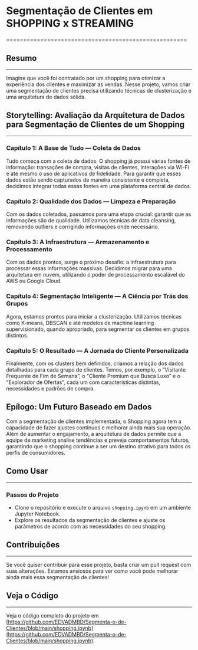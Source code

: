# Segmentação de Clientes em SHOPPING x STREAMING
=====================================================

## Resumo
--------

Imagine que você foi contratado por um shopping para otimizar a experiência dos clientes e maximizar as vendas. Nesse projeto, vamos criar uma segmentação de clientes precisa utilizando técnicas de clusterização e uma arquitetura de dados sólida.

## Storytelling: Avaliação da Arquitetura de Dados para Segmentação de Clientes de um Shopping
-----------------------------------------------------------------------------------------

### Capítulo 1: A Base de Tudo — Coleta de Dados

Tudo começa com a coleta de dados. O shopping já possui várias fontes de informação: transações de compra, visitas de clientes, interações via Wi-Fi e até mesmo o uso de aplicativos de fidelidade. Para garantir que esses dados estão sendo capturados de maneira consistente e completa, decidimos integrar todas essas fontes em uma plataforma central de dados.

### Capítulo 2: Qualidade dos Dados — Limpeza e Preparação

Com os dados coletados, passamos para uma etapa crucial: garantir que as informações são de qualidade. Utilizamos técnicas de data cleansing, removendo outliers e corrigindo informações onde necessário.

### Capítulo 3: A Infraestrutura — Armazenamento e Processamento

Com os dados prontos, surge o próximo desafio: a infraestrutura para processar essas informações massivas. Decidimos migrar para uma arquitetura em nuvem, utilizando o poder de processamento escalável do AWS ou Google Cloud.

### Capítulo 4: Segmentação Inteligente — A Ciência por Trás dos Grupos

Agora, estamos prontos para iniciar a clusterização. Utilizamos técnicas como K-means, DBSCAN e até modelos de machine learning supervisionado, quando apropriado, para segmentar os clientes em grupos distintos.

### Capítulo 5: O Resultado — A Jornada do Cliente Personalizada

Finalmente, com os clusters bem definidos, criamos a relação dos dados detalhadas para cada grupo de clientes. Temos, por exemplo, o “Visitante Frequente de Fim de Semana”, o “Cliente Premium que Busca Luxo” e o “Explorador de Ofertas”, cada um com características distintas, necessidades e padrões de compra.

## Epílogo: Um Futuro Baseado em Dados

Com a segmentação de clientes implementada, o Shopping agora tem a capacidade de fazer ajustes contínuos e melhorar ainda mais sua operação. Além de aumentar o engajamento, a arquitetura de dados permite que a equipe de marketing analise tendências e preveja comportamentos futuros, garantindo que o shopping continue a ser um destino atrativo para todos os perfis de consumidores.

## Como Usar
-------------

### Passos do Projeto

* Clone o repositório e execute o arquivo `shopping.ipynb` em um ambiente Jupyter Notebook.
* Explore os resultados da segmentação de clientes e ajuste os parâmetros de acordo com as necessidades do seu shopping.

## Contribuições
--------------

Se você quiser contribuir para esse projeto, basta criar um pull request com suas alterações. Estamos ansiosos para ver como você pode melhorar ainda mais essa segmentação de clientes!

## Veja o Código
----------------

Veja o código completo do projeto em [https://github.com/EDVADMBD/Segmenta-o-de-Clientes/blob/main/shopping.ipynb](https://github.com/EDVADMBD/Segmenta-o-de-Clientes/blob/main/shopping.ipynb).
